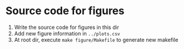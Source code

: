# Source code for figures

1. Write the source code for figures in this dir
2. Add new figure information in `../plots.csv`
3. At root dir, execute `make figure/Makefile` to generate new makefile
